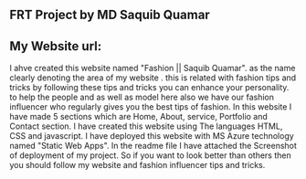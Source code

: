 ## FRT Project by MD Saquib Quamar
## My Website url: 
I ahve created this website named "Fashion || Saquib Quamar". as the name clearly denoting the area of my website . this is related with fashion tips and tricks
by following these tips and tricks you can enhance your personality. to help the people and as well as model here also we have our fashion influencer
who regularly gives you the best tips of fashion. In this website I have made 5 sections which are Home, About, service, Portfolio and Contact section.
I have created this website using The languages HTML, CSS and javascript. I have deployed this website with MS Azure technology named "Static Web Apps". 
In the readme file I have attached the Screenshot of deployment of my project. 
So if you want to look better than others then you should follow my website and fashion influencer tips and tricks.


